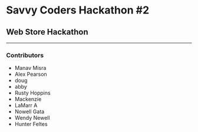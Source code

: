 # Savvy Coders Hackathon \#2
## Web Store Hackathon

---

### Contributors
+ Manav Misra
+ Alex Pearson
+ doug
+ abby
+ Rusty Hoppins
+ Mackenzie 
+ LaMarr A
+ Nowell Gata
+ Wendy Newell
+ Hunter Feltes
